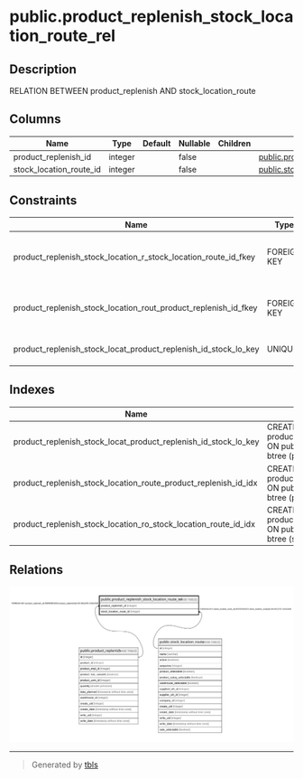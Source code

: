 # public.product_replenish_stock_location_route_rel

## Description

RELATION BETWEEN product_replenish AND stock_location_route

## Columns

| Name | Type | Default | Nullable | Children | Parents | Comment |
| ---- | ---- | ------- | -------- | -------- | ------- | ------- |
| product_replenish_id | integer |  | false |  | [public.product_replenish](public.product_replenish.md) |  |
| stock_location_route_id | integer |  | false |  | [public.stock_location_route](public.stock_location_route.md) |  |

## Constraints

| Name | Type | Definition |
| ---- | ---- | ---------- |
| product_replenish_stock_location_r_stock_location_route_id_fkey | FOREIGN KEY | FOREIGN KEY (stock_location_route_id) REFERENCES stock_location_route(id) ON DELETE CASCADE |
| product_replenish_stock_location_rout_product_replenish_id_fkey | FOREIGN KEY | FOREIGN KEY (product_replenish_id) REFERENCES product_replenish(id) ON DELETE CASCADE |
| product_replenish_stock_locat_product_replenish_id_stock_lo_key | UNIQUE | UNIQUE (product_replenish_id, stock_location_route_id) |

## Indexes

| Name | Definition |
| ---- | ---------- |
| product_replenish_stock_locat_product_replenish_id_stock_lo_key | CREATE UNIQUE INDEX product_replenish_stock_locat_product_replenish_id_stock_lo_key ON public.product_replenish_stock_location_route_rel USING btree (product_replenish_id, stock_location_route_id) |
| product_replenish_stock_location_route_product_replenish_id_idx | CREATE INDEX product_replenish_stock_location_route_product_replenish_id_idx ON public.product_replenish_stock_location_route_rel USING btree (product_replenish_id) |
| product_replenish_stock_location_ro_stock_location_route_id_idx | CREATE INDEX product_replenish_stock_location_ro_stock_location_route_id_idx ON public.product_replenish_stock_location_route_rel USING btree (stock_location_route_id) |

## Relations

![er](public.product_replenish_stock_location_route_rel.svg)

---

> Generated by [tbls](https://github.com/k1LoW/tbls)
